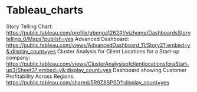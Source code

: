# Tableau_charts


Story Telling Chart: https://public.tableau.com/profile/gbenga1262#!/vizhome/DashboardsStorytelling_0/Maps?publish=yes
Advanced Dashboard: https://public.tableau.com/views/AdvancedDashboard_11/Story2?:embed=y&:display_count=yes
Cluster Analysis for Client Locations for a Start-up company: https://public.tableau.com/views/ClusterAnalysisofclientlocationsforaStart-up3/Sheet3?:embed=y&:display_count=yes
Dashboard showing Customer Profitability Across Regions: https://public.tableau.com/shared/5R9Z8SPSD?:display_count=yes



